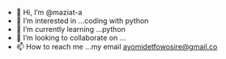 - 👋 Hi, I’m @maziat-a
- 👀 I’m interested in ...coding with python
- 🌱 I’m currently learning ...python
- 💞️ I’m looking to collaborate on ...
- 📫 How to reach me ...my email ayomidetfowosire@gmail.co

<!---
maziat-a/maziat-a is a ✨ special ✨ repository because its `README.md` (this file) appears on your GitHub profile.
You can click the Preview link to take a look at your changes.
--->
